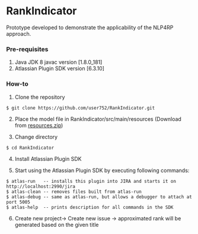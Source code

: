 # RankIndicator
Prototype developed to demonstrate the applicability of the NLP4RP approach.

### Pre-requisites

1. Java JDK 8 javac version [1.8.0_181]
2. Atlassian Plugin SDK version [6.3.10]

### How-to
1. Clone the repository
```
$ git clone https://github.com/user752/RankIndicator.git
```
2. Place the model file in RankIndicator/src/main/resources (Download from [resources.zip](https://github.com/user752/RankIndicator/releases/download/v1.0/resources.zip))

3. Change directory
```
$ cd RankIndicator
```

4. Install Atlassian Plugin SDK

5. Start using the Atlassian Plugin SDK by executing following commands:
```
$ atlas-run   -- installs this plugin into JIRA and starts it on http://localhost:2990/jira
$ atlas-clean -- removes files built from atlas-run
$ atlas-debug -- same as atlas-run, but allows a debugger to attach at port 5005
$ atlas-help  -- prints description for all commands in the SDK

```
6. Create new project-> Create new issue -> approximated rank will be generated based on the given title
